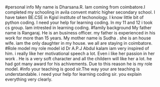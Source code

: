 #personal info
My name is Dharsana.R. Iam coming from coimbatore.I completed my schooling in avila convent matric higher secondary school.
I have taken BE.CSE in Kgisl institute of techonology.
I know little bit of python coding.
I need your help for learning coding.
In my 11 and 12 i took cs group.
Iam intrested in learning coding.
#family background
My father name is Rangaraj. He is an business officer.
my father is experienced in his work for more than 15 years.
My mother name is Sudha . she is an house wife.
iam the only daughter in my house.
we all are staying in coimbatore. 
#Role model
my role model id Dr A.P.J Abdul kalam
iam very inspired of him.
i really like her motivational speech a lot. Even i like her passion in her work .
He is a very soft character and all the childern will like her a lot.
he had got many award for his achivements.
Due to this  reason he is my role model.
#info
your teaching is good sir.The way your are teaching is understandable.
i need your help for learning coding sir.
you explain everything very clearly.
